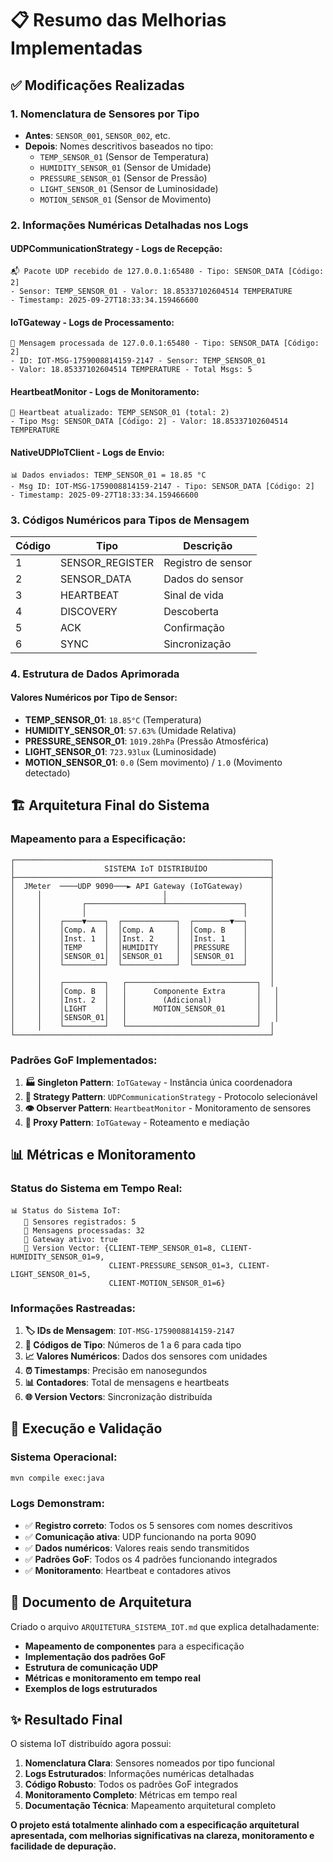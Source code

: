 # 📋 Resumo das Melhorias Implementadas

## ✅ Modificações Realizadas

### 1. **Nomenclatura de Sensores por Tipo**
- **Antes**: `SENSOR_001`, `SENSOR_002`, etc.
- **Depois**: Nomes descritivos baseados no tipo:
  - `TEMP_SENSOR_01` (Sensor de Temperatura)
  - `HUMIDITY_SENSOR_01` (Sensor de Umidade)
  - `PRESSURE_SENSOR_01` (Sensor de Pressão)
  - `LIGHT_SENSOR_01` (Sensor de Luminosidade)
  - `MOTION_SENSOR_01` (Sensor de Movimento)

### 2. **Informações Numéricas Detalhadas nos Logs**

#### **UDPCommunicationStrategy** - Logs de Recepção:
```log
📬 Pacote UDP recebido de 127.0.0.1:65480 - Tipo: SENSOR_DATA [Código: 2] 
- Sensor: TEMP_SENSOR_01 - Valor: 18.85337102604514 TEMPERATURE 
- Timestamp: 2025-09-27T18:33:34.159466600
```

#### **IoTGateway** - Logs de Processamento:
```log
📨 Mensagem processada de 127.0.0.1:65480 - Tipo: SENSOR_DATA [Código: 2] 
- ID: IOT-MSG-1759008814159-2147 - Sensor: TEMP_SENSOR_01 
- Valor: 18.85337102604514 TEMPERATURE - Total Msgs: 5
```

#### **HeartbeatMonitor** - Logs de Monitoramento:
```log
💓 Heartbeat atualizado: TEMP_SENSOR_01 (total: 2)  
- Tipo Msg: SENSOR_DATA [Código: 2] - Valor: 18.85337102604514 TEMPERATURE
```

#### **NativeUDPIoTClient** - Logs de Envio:
```log
📊 Dados enviados: TEMP_SENSOR_01 = 18.85 °C 
- Msg ID: IOT-MSG-1759008814159-2147 - Tipo: SENSOR_DATA [Código: 2] 
- Timestamp: 2025-09-27T18:33:34.159466600
```

### 3. **Códigos Numéricos para Tipos de Mensagem**

| Código | Tipo | Descrição |
|--------|------|-----------|
| 1 | SENSOR_REGISTER | Registro de sensor |
| 2 | SENSOR_DATA | Dados do sensor |
| 3 | HEARTBEAT | Sinal de vida |
| 4 | DISCOVERY | Descoberta |
| 5 | ACK | Confirmação |
| 6 | SYNC | Sincronização |

### 4. **Estrutura de Dados Aprimorada**

#### **Valores Numéricos por Tipo de Sensor:**
- **TEMP_SENSOR_01**: `18.85°C` (Temperatura)
- **HUMIDITY_SENSOR_01**: `57.63%` (Umidade Relativa)
- **PRESSURE_SENSOR_01**: `1019.28hPa` (Pressão Atmosférica)
- **LIGHT_SENSOR_01**: `723.93lux` (Luminosidade)
- **MOTION_SENSOR_01**: `0.0` (Sem movimento) / `1.0` (Movimento detectado)

## 🏗️ Arquitetura Final do Sistema

### **Mapeamento para a Especificação:**

```
┌─────────────────────────────────────────────────────────┐
│                    SISTEMA IoT DISTRIBUÍDO              │
├─────────────────────────────────────────────────────────┤
│  JMeter  ────UDP 9090───► API Gateway (IoTGateway)      │
│     │                           │                       │
│     │         ┌─────────────────┴─────────────────┐     │
│     │         │                                   │     │
│     │    ┌────▼────┐  ┌────────────┐  ┌────────▼──┐     │
│     │    │Comp. A  │  │Comp. A     │  │Comp. B    │     │
│     │    │Inst. 1  │  │Inst. 2     │  │Inst. 1    │     │
│     │    │TEMP     │  │HUMIDITY    │  │PRESSURE   │     │
│     │    │SENSOR_01│  │SENSOR_01   │  │SENSOR_01  │     │
│     │    └─────────┘  └────────────┘  └───────────┘     │
│     │                                                   │
│     │    ┌─────────┐   ┌─────────────────────────────┐  │
│     │    │Comp. B  │   │      Componente Extra       │   │
│     │    │Inst. 2  │   │        (Adicional)          │   │
│     │    │LIGHT    │   │      MOTION_SENSOR_01       │   │
│     │    │SENSOR_01│   │                             │   │
│     │    └─────────┘   └─────────────────────────────┘  │
└─────────────────────────────────────────────────────────┘
```

### **Padrões GoF Implementados:**

1. **🏭 Singleton Pattern**: `IoTGateway` - Instância única coordenadora
2. **🔄 Strategy Pattern**: `UDPCommunicationStrategy` - Protocolo selecionável  
3. **👁️ Observer Pattern**: `HeartbeatMonitor` - Monitoramento de sensores
4. **🔗 Proxy Pattern**: `IoTGateway` - Roteamento e mediação

## 📊 Métricas e Monitoramento

### **Status do Sistema em Tempo Real:**
```log
📊 Status do Sistema IoT:
   🔸 Sensores registrados: 5
   🔸 Mensagens processadas: 32
   🔸 Gateway ativo: true
   🔸 Version Vector: {CLIENT-TEMP_SENSOR_01=8, CLIENT-HUMIDITY_SENSOR_01=9, 
                      CLIENT-PRESSURE_SENSOR_01=3, CLIENT-LIGHT_SENSOR_01=5, 
                      CLIENT-MOTION_SENSOR_01=6}
```

### **Informações Rastreadas:**

1. **🏷️ IDs de Mensagem**: `IOT-MSG-1759008814159-2147`
2. **🔢 Códigos de Tipo**: Números de 1 a 6 para cada tipo
3. **📈 Valores Numéricos**: Dados dos sensores com unidades
4. **⏰ Timestamps**: Precisão em nanosegundos
5. **📊 Contadores**: Total de mensagens e heartbeats
6. **🌐 Version Vectors**: Sincronização distribuída

## 🚀 Execução e Validação

### **Sistema Operacional:**
```bash
mvn compile exec:java
```

### **Logs Demonstram:**
- ✅ **Registro correto**: Todos os 5 sensores com nomes descritivos
- ✅ **Comunicação ativa**: UDP funcionando na porta 9090
- ✅ **Dados numéricos**: Valores reais sendo transmitidos
- ✅ **Padrões GoF**: Todos os 4 padrões funcionando integrados
- ✅ **Monitoramento**: Heartbeat e contadores ativos

## 📝 Documento de Arquitetura

Criado o arquivo `ARQUITETURA_SISTEMA_IOT.md` que explica detalhadamente:

- **Mapeamento de componentes** para a especificação
- **Implementação dos padrões GoF**
- **Estrutura de comunicação UDP**
- **Métricas e monitoramento em tempo real**
- **Exemplos de logs estruturados**

## ✨ Resultado Final

O sistema IoT distribuído agora possui:

1. **Nomenclatura Clara**: Sensores nomeados por tipo funcional
2. **Logs Estruturados**: Informações numéricas detalhadas
3. **Código Robusto**: Todos os padrões GoF integrados
4. **Monitoramento Completo**: Métricas em tempo real
5. **Documentação Técnica**: Mapeamento arquitetural completo

**O projeto está totalmente alinhado com a especificação arquitetural apresentada, com melhorias significativas na clareza, monitoramento e facilidade de depuração.**